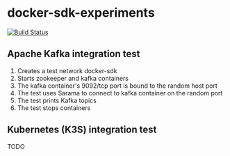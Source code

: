# docker-sdk-experiments

[![Build Status](https://travis-ci.org/danielpacak/docker-sdk-experiments.svg?branch=master)](https://travis-ci.org/danielpacak/docker-sdk-experiments)

## Apache Kafka integration test

1. Creates a test network docker-sdk
1. Starts zookeeper and kafka containers
2. The kafka container's 9092/tcp port is bound to the random host port
3. The test uses Sarama to connect to kafka container on the random port
4. The test prints Kafka topics
5. The test stops containers

## Kubernetes (K3S) integration test

TODO

